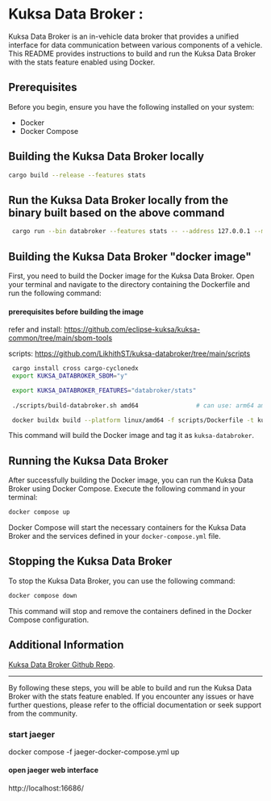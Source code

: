 
# Kuksa Data Broker :

Kuksa Data Broker is an in-vehicle data broker that provides a unified interface for data communication between various components of a vehicle. This README provides instructions to build and run the Kuksa Data Broker with the stats feature enabled using Docker.

## Prerequisites

Before you begin, ensure you have the following installed on your system:

- Docker
- Docker Compose
## Building the Kuksa Data Broker locally
```sh
cargo build --release --features stats
 ```
 ## Run the Kuksa Data Broker locally from the binary built based on the above command
```sh
 cargo run --bin databroker --features stats -- --address 127.0.0.1 --metadata ./data/vss-core/vss_release_4.0.json --insecure
 ```

## Building the Kuksa Data Broker "docker image"

First, you need to build the Docker image for the Kuksa Data Broker. Open your terminal and navigate to the directory containing the Dockerfile and run the following command:

#### prerequisites before building the image

refer and install: https://github.com/eclipse-kuksa/kuksa-common/tree/main/sbom-tools  

scripts: https://github.com/LikhithST/kuksa-databroker/tree/main/scripts

```sh
 cargo install cross cargo-cyclonedx
 export KUKSA_DATABROKER_SBOM="y"

 export KUKSA_DATABROKER_FEATURES="databroker/stats"
 
 ./scripts/build-databroker.sh amd64                # can use: arm64 amd64 riscv64

 docker buildx build --platform linux/amd64 -f scripts/Dockerfile -t kuksa-databroker . 
```

This command will build the Docker image and tag it as `kuksa-databroker`.

## Running the Kuksa Data Broker

After successfully building the Docker image, you can run the Kuksa Data Broker using Docker Compose. Execute the following command in your terminal:

```sh
docker compose up
```

Docker Compose will start the necessary containers for the Kuksa Data Broker and the services defined in your `docker-compose.yml` file.

## Stopping the Kuksa Data Broker

To stop the Kuksa Data Broker, you can use the following command:

```sh
docker compose down
```

This command will stop and remove the containers defined in the Docker Compose configuration.

## Additional Information

[Kuksa Data Broker Github Repo](https://github.com/eclipse-kuksa/kuksa-databroker).

---

By following these steps, you will be able to build and run the Kuksa Data Broker with the stats feature enabled. If you encounter any issues or have further questions, please refer to the official documentation or seek support from the community.

### start jaeger

docker compose  -f jaeger-docker-compose.yml up 

#### open jaeger web interface
http://localhost:16686/
